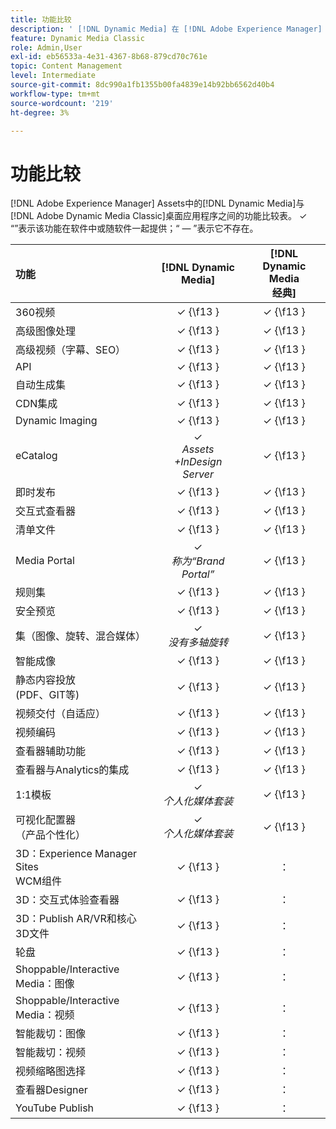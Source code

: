 ```yaml
---
title: 功能比较
description: ' [!DNL Dynamic Media] 在 [!DNL Adobe Experience Manager] Assets和 [!DNL Adobe Dynamic Media Classic] 桌面应用程序之间的功能比较表。'
feature: Dynamic Media Classic
role: Admin,User
exl-id: eb56533a-4e31-4367-8b68-879cd70c761e
topic: Content Management
level: Intermediate
source-git-commit: 8dc990a1fb1355b00fa4839e14b92bb6562d40b4
workflow-type: tm+mt
source-wordcount: '219'
ht-degree: 3%

---
```


# 功能比较

[!DNL Adobe Experience Manager] Assets中的[!DNL Dynamic Media]与[!DNL Adobe Dynamic Media Classic]桌面应用程序之间的功能比较表。 ✓ “”表示该功能在软件中或随软件一起提供；“ — ”表示它不存在。

| 功能 | [!DNL Dynamic Media] | [!DNL Dynamic Media<br>经典] |
| :--- | :---: | :---: |
| 360视频 | ✓ {\f13 } | ✓ {\f13 } |
| 高级图像处理 | ✓ {\f13 } | ✓ {\f13 } |
| 高级视频（字幕、SEO） | ✓ {\f13 } | ✓ {\f13 } |
| API | ✓ {\f13 } | ✓ {\f13 } |
| 自动生成集 | ✓ {\f13 } | ✓ {\f13 } |
| CDN集成 | ✓ {\f13 } | ✓ {\f13 } |
| Dynamic Imaging | ✓ {\f13 } | ✓ {\f13 } |
| eCatalog | ✓ <br>*Assets +InDesign Server* | ✓ {\f13 } |
| 即时发布 | ✓ {\f13 } | ✓ {\f13 } |
| 交互式查看器 | ✓ {\f13 } | ✓ {\f13 } |
| 清单文件 | ✓ {\f13 } | ✓ {\f13 } |
| Media Portal | ✓ <br>*称为“Brand Portal”* | ✓ {\f13 } |
| 规则集 | ✓ {\f13 } | ✓ {\f13 } |
| 安全预览 | ✓ {\f13 } | ✓ {\f13 } |
| 集（图像、旋转、混合媒体） | ✓ <br>*没有多轴旋转* | ✓ {\f13 } |
| 智能成像 | ✓ {\f13 } | ✓ {\f13 } |
| 静态内容投放<br>(PDF、GIT等) | ✓ {\f13 } | ✓ {\f13 } |
| 视频交付（自适应） | ✓ {\f13 } | ✓ {\f13 } |
| 视频编码 | ✓ {\f13 } | ✓ {\f13 } |
| 查看器辅助功能 | ✓ {\f13 } | ✓ {\f13 } |
| 查看器与Analytics的集成 | ✓ {\f13 } | ✓ {\f13 } |
| 1:1模板 | ✓ <br>*个人化媒体套装* | ✓ {\f13 } |
| 可视化配置器<br>（产品个性化） | ✓ <br>*个人化媒体套装* | ✓ {\f13 } |
| 3D：Experience Manager Sites<br>WCM组件 | ✓ {\f13 } | ： |
| 3D：交互式体验查看器 | ✓ {\f13 } | ： |
| 3D：Publish AR/VR和核心3D文件 | ✓ {\f13 } | ： |
| 轮盘 | ✓ {\f13 } | ： |
| Shoppable/Interactive Media：图像 | ✓ {\f13 } | ： |
| Shoppable/Interactive Media：视频 | ✓ {\f13 } | ： |
| 智能裁切：图像 | ✓ {\f13 } | ： |
| 智能裁切：视频 | ✓ {\f13 } | ： |
| 视频缩略图选择 | ✓ {\f13 } | ： |
| 查看器Designer | ✓ {\f13 } | ： |
| YouTube Publish | ✓ {\f13 } | ： |
